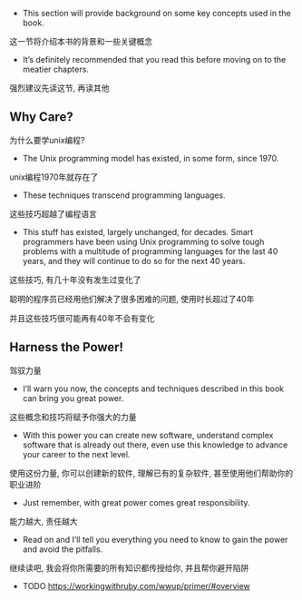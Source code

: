 + This section will provide background on some key concepts used in the book.

这一节将介绍本书的背景和一些关键概念

+ It’s definitely recommended that you read this before moving on to the meatier chapters.

强烈建议先读这节, 再读其他

## Why Care?

为什么要学unix编程?

+ The Unix programming model has existed, in some form, since 1970.

unix编程1970年就存在了

+ These techniques transcend programming languages.

这些技巧超越了编程语言

+ This stuff has existed, largely unchanged, for decades. Smart programmers have been using Unix programming to solve tough problems with a multitude of programming languages for the last 40 years, and they will continue to do so for the next 40 years.

这些技巧, 有几十年没有发生过变化了

聪明的程序员已经用他们解决了很多困难的问题, 使用时长超过了40年

并且这些技巧很可能再有40年不会有变化

## Harness the Power!

驾驭力量

+ I’ll warn you now, the concepts and techniques described in this book can bring you great power.

这些概念和技巧将赋予你强大的力量

+ With this power you can create new software, understand complex software that is already out there, even use this knowledge to advance your career to the next level.

使用这份力量, 你可以创建新的软件, 理解已有的复杂软件, 甚至使用他们帮助你的职业进阶

+ Just remember, with great power comes great responsibility.

能力越大, 责任越大

+ Read on and I’ll tell you everything you need to know to gain the power and avoid the pitfalls.

继续读吧, 我会将你所需要的所有知识都传授给你, 并且帮你避开陷阱

+ TODO https://workingwithruby.com/wwup/primer/#overview

